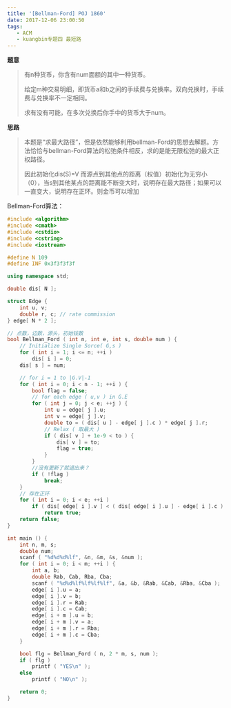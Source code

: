 ```yaml
---
title: '[Bellman-Ford] POJ 1860'
date: 2017-12-06 23:00:50
tags:
   - ACM
   - kuangbin专题四 最短路
---
```



**题意**

>有n种货币，你含有num面额的其中一种货币。 
>
>给定m种交易明细，即货币a和b之间的手续费与兑换率。双向兑换时，手续费与兑换率不一定相同。 
>
>求有没有可能，在多次兑换后你手中的货币大于num。



**思路**

>本题是“求最大路径”，但是依然能够利用bellman-Ford的思想去解题。方法恰恰与bellman-Ford算法的松弛条件相反，求的是能无限松弛的最大正权路径。
>
>因此初始化dis(S)=V   而源点到其他点的距离（权值）初始化为无穷小（0），当s到其他某点的距离能不断变大时，说明存在最大路径；如果可以一直变大，说明存在正环。则金币可以增加



Bellman-Ford算法：

```cpp
#include <algorithm>
#include <cmath>
#include <cstdio>
#include <cstring>
#include <iostream>

#define N 109
#define INF 0x3f3f3f3f

using namespace std;

double dis[ N ];

struct Edge {
    int u, v;
    double r, c; // rate commission
} edge[ N * 2 ];

// 点数，边数，源头，初始钱数
bool Bellman_Ford ( int n, int e, int s, double num ) {
    // Initialize Single Sorce( G,s )
    for ( int i = 1; i <= n; ++i )
        dis[ i ] = 0;
    dis[ s ] = num;

    // for i = 1 to |G.V|-1
    for ( int i = 0; i < n - 1; ++i ) {
        bool flag = false;
        // for each edge ( u,v ) in G.E
        for ( int j = 0; j < e; ++j ) {
            int u = edge[ j ].u;
            int v = edge[ j ].v;
            double to = ( dis[ u ] - edge[ j ].c ) * edge[ j ].r;
            // Relax ( 取最大 )
            if ( dis[ v ] + 1e-9 < to ) {
                dis[ v ] = to;
                flag = true;
            }
        }
        //没有更新了就退出来？
        if ( !flag )
            break;
    }
    // 存在正环
    for ( int i = 0; i < e; ++i )
        if ( dis[ edge[ i ].v ] < ( dis[ edge[ i ].u ] - edge[ i ].c ) * edge[ i ].r )
            return true;
    return false;
}

int main () {
    int n, m, s;
    double num;
    scanf ( "%d%d%d%lf", &n, &m, &s, &num );
    for ( int i = 0; i < m; ++i ) {
        int a, b;
        double Rab, Cab, Rba, Cba;
        scanf ( "%d%d%lf%lf%lf%lf", &a, &b, &Rab, &Cab, &Rba, &Cba );
        edge[ i ].u = a;
        edge[ i ].v = b;
        edge[ i ].r = Rab;
        edge[ i ].c = Cab;
        edge[ i + m ].u = b;
        edge[ i + m ].v = a;
        edge[ i + m ].r = Rba;
        edge[ i + m ].c = Cba;
    }

    bool flg = Bellman_Ford ( n, 2 * m, s, num );
    if ( flg )
        printf ( "YES\n" );
    else
        printf ( "NO\n" );

    return 0;
}
```



